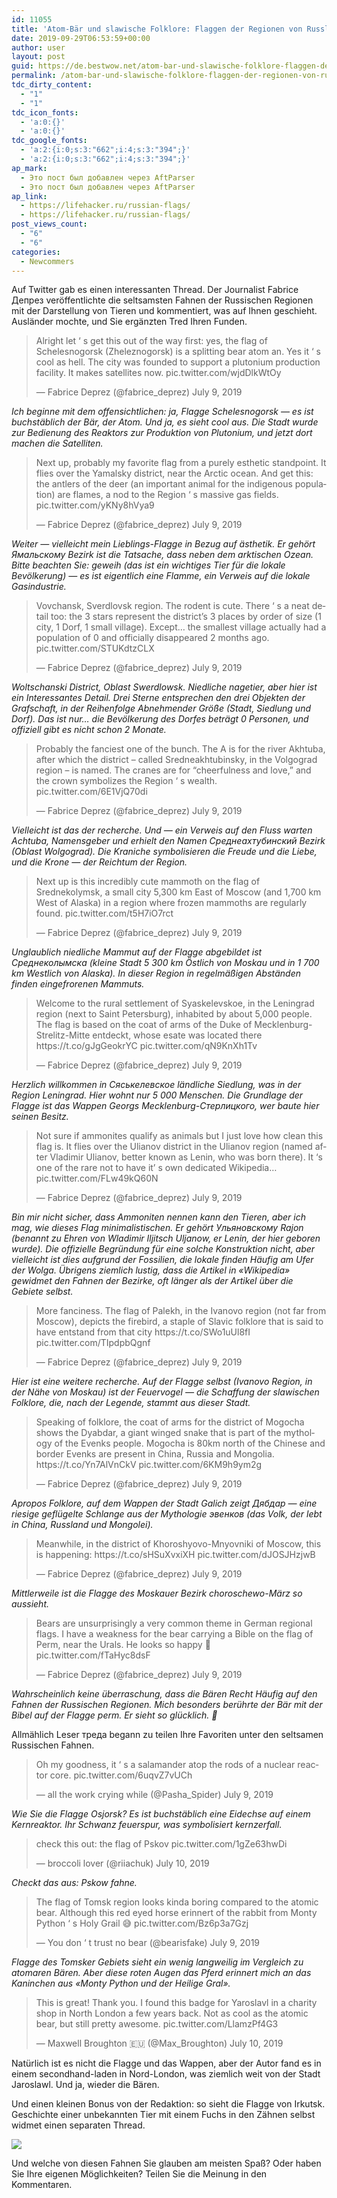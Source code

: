 ```yaml
---
id: 11055
title: 'Atom-Bär und slawische Folklore: Flaggen der Regionen von Russland durch die Augen der Ausländer'
date: 2019-09-29T06:53:59+00:00
author: user
layout: post
guid: https://de.bestwow.net/atom-bar-und-slawische-folklore-flaggen-der-regionen-von-russland-durch-die-augen-der-auslander/
permalink: /atom-bar-und-slawische-folklore-flaggen-der-regionen-von-russland-durch-die-augen-der-auslander/
tdc_dirty_content:
  - "1"
  - "1"
tdc_icon_fonts:
  - 'a:0:{}'
  - 'a:0:{}'
tdc_google_fonts:
  - 'a:2:{i:0;s:3:"662";i:4;s:3:"394";}'
  - 'a:2:{i:0;s:3:"662";i:4;s:3:"394";}'
ap_mark:
  - Это пост был добавлен через AftParser
  - Это пост был добавлен через AftParser
ap_link:
  - https://lifehacker.ru/russian-flags/
  - https://lifehacker.ru/russian-flags/
post_views_count:
  - "6"
  - "6"
categories:
  - Newcommers
---
```

Auf Twitter gab es einen interessanten Thread. Der Journalist Fabrice Депрез veröffentlichte die seltsamsten Fahnen der Russischen Regionen mit der Darstellung von Tieren und kommentiert, was auf Ihnen geschieht. Ausländer mochte, und Sie ergänzten Tred Ihren Funden.

> <p dir="ltr" lang="en">
>   Alright let &#8216; s get this out of the way first: yes, the flag of Schelesnogorsk (Zheleznogorsk) is a splitting bear atom an. Yes it &#8216; s cool as hell. The city was founded to support a plutonium production facility. It makes satellites now. pic.twitter.com/wjdDlkWtOy
> </p>
> 
> — Fabrice Deprez (@fabrice_deprez) July 9, 2019

_Ich beginne mit dem offensichtlichen: ja, Flagge Schelesnogorsk — es ist buchstäblich der Bär, der Atom. Und ja, es sieht cool aus. Die Stadt wurde zur Bedienung des Reaktors zur Produktion von Plutonium, und jetzt dort machen die Satelliten._

> <p dir="ltr" lang="en">
>   Next up, probably my favorite flag from a purely esthetic standpoint. It flies over the Yamalsky district, near the Arctic ocean. And get this: the antlers of the deer (an important animal for the indigenous population) are flames, a nod to the Region &#8216; s massive gas fields. pic.twitter.com/yKNy8hVya9
> </p>
> 
> — Fabrice Deprez (@fabrice_deprez) July 9, 2019

_Weiter — vielleicht mein Lieblings-Flagge in Bezug auf ästhetik. Er gehört Ямальскому Bezirk ist die Tatsache, dass neben dem arktischen Ozean. Bitte beachten Sie: geweih (das ist ein wichtiges Tier für die lokale Bevölkerung) — es ist eigentlich eine Flamme, ein Verweis auf die lokale Gasindustrie._

> <p dir="ltr" lang="en">
>   Vovchansk, Sverdlovsk region. The rodent is cute. There &#8216; s a neat detail too: the 3 stars represent the district&#8217;s 3 places by order of size (1 city, 1 Dorf, 1 small village). Except&#8230; the smallest village actually had a population of 0 and officially disappeared 2 months ago. pic.twitter.com/STUKdtzCLX
> </p>
> 
> — Fabrice Deprez (@fabrice_deprez) July 9, 2019

_Woltschanski District, Oblast Swerdlowsk. Niedliche nagetier, aber hier ist ein Interessantes Detail. Drei Sterne entsprechen den drei Objekten der Grafschaft, in der Reihenfolge Abnehmender Größe (Stadt, Siedlung und Dorf). Das ist nur&#8230; die Bevölkerung des Dorfes beträgt 0 Personen, und offiziell gibt es nicht schon 2 Monate._

> <p dir="ltr" lang="en">
>   Probably the fanciest one of the bunch. The A is for the river Akhtuba, after which the district – called Sredneakhtubinsky, in the Volgograd region – is named. The cranes are for &#8220;cheerfulness and love,&#8221; and the crown symbolizes the Region &#8216; s wealth. pic.twitter.com/6E1VjQ70di
> </p>
> 
> — Fabrice Deprez (@fabrice_deprez) July 9, 2019

_Vielleicht ist das der recherche. Und — ein Verweis auf den Fluss warten Achtuba, Namensgeber und erhielt den Namen Среднеахтубинский Bezirk (Oblast Wolgograd). Die Kraniche symbolisieren die Freude und die Liebe, und die Krone — der Reichtum der Region._

> <p dir="ltr" lang="en">
>   Next up is this incredibly cute mammoth on the flag of Srednekolymsk, a small city 5,300 km East of Moscow (and 1,700 km West of Alaska) in a region where frozen mammoths are regularly found. pic.twitter.com/t5H7iO7rct
> </p>
> 
> — Fabrice Deprez (@fabrice_deprez) July 9, 2019

_Unglaublich niedliche Mammut auf der Flagge abgebildet ist Среднеколымска (kleine Stadt 5 300 km Östlich von Moskau und in 1 700 km Westlich von Alaska). In dieser Region in regelmäßigen Abständen finden eingefrorenen Mammuts._

> <p dir="ltr" lang="en">
>   Welcome to the rural settlement of Syaskelevskoe, in the Leningrad region (next to Saint Petersburg), inhabited by about 5,000 people. The flag is based on the coat of arms of the Duke of Mecklenburg-Strelitz-Mitte entdeckt, whose esate was located there https://t.co/gJgGeokrYC pic.twitter.com/qN9KnXh1Tv
> </p>
> 
> — Fabrice Deprez (@fabrice_deprez) July 9, 2019

_Herzlich willkommen in Сяськелевское ländliche Siedlung, was in der Region Leningrad. Hier wohnt nur 5 000 Menschen. Die Grundlage der Flagge ist das Wappen Georgs Mecklenburg-Стерлицкого, wer baute hier seinen Besitz._

> <p dir="ltr" lang="en">
>   Not sure if ammonites qualify as animals but I just love how clean this flag is. It flies over the Ulianov district in the Ulianov region (named after Vladimir Ulianov, better known as Lenin, who was born there). It &#8216;s one of the rare not to have it&#8217; s own dedicated Wikipedia&#8230; pic.twitter.com/FLw49kQ60N
> </p>
> 
> — Fabrice Deprez (@fabrice_deprez) July 9, 2019

_Bin mir nicht sicher, dass Ammoniten nennen kann den Tieren, aber ich mag, wie dieses Flag minimalistischen. Er gehört Ульяновскому Rajon (benannt zu Ehren von Wladimir Iljitsch Uljanow, er Lenin, der hier geboren wurde). Die offizielle Begründung für eine solche Konstruktion nicht, aber vielleicht ist dies aufgrund der Fossilien, die lokale finden Häufig am Ufer der Wolga. Übrigens ziemlich lustig, dass die Artikel in «Wikipedia» gewidmet den Fahnen der Bezirke, oft länger als der Artikel über die Gebiete selbst._

> <p dir="ltr" lang="en">
>   More fanciness. The flag of Palekh, in the Ivanovo region (not far from Moscow), depicts the firebird, a staple of Slavic folklore that is said to have entstand from that city https://t.co/SWo1uUl8fI pic.twitter.com/TIpdpbQgnf
> </p>
> 
> — Fabrice Deprez (@fabrice_deprez) July 9, 2019

_Hier ist eine weitere recherche. Auf der Flagge selbst (Ivanovo Region, in der Nähe von Moskau) ist der Feuervogel — die Schaffung der slawischen Folklore, die, nach der Legende, stammt aus dieser Stadt._

> <p dir="ltr" lang="en">
>   Speaking of folklore, the coat of arms for the district of Mogocha shows the Dyabdar, a giant winged snake that is part of the mythology of the Evenks people. Mogocha is 80km north of the Chinese and border Evenks are present in China, Russia and Mongolia. https://t.co/Yn7AlVnCkV pic.twitter.com/6KM9h9ym2g
> </p>
> 
> — Fabrice Deprez (@fabrice_deprez) July 9, 2019

_Apropos Folklore, auf dem Wappen der Stadt Galich zeigt Дябдар — eine riesige geflügelte Schlange aus der Mythologie эвенков (das Volk, der lebt in China, Russland und Mongolei)._

> <p dir="ltr" lang="en">
>   Meanwhile, in the district of Khoroshyovo-Mnyovniki of Moscow, this is happening: https://t.co/sHSuXvxiXH pic.twitter.com/dJOSJHzjwB
> </p>
> 
> — Fabrice Deprez (@fabrice_deprez) July 9, 2019

_Mittlerweile ist die Flagge des Moskauer Bezirk choroschewo-März so aussieht._

> <p dir="ltr" lang="en">
>   Bears are unsurprisingly a very common theme in German regional flags. I have a weakness for the bear carrying a Bible on the flag of Perm, near the Urals. He looks so happy 🙂 pic.twitter.com/fTaHyc8dsF
> </p>
> 
> — Fabrice Deprez (@fabrice_deprez) July 9, 2019

_Wahrscheinlich keine überraschung, dass die Bären Recht Häufig auf den Fahnen der Russischen Regionen. Mich besonders berührte der Bär mit der Bibel auf der Flagge perm. Er sieht so glücklich. 🙂_

Allmählich Leser треда begann zu teilen Ihre Favoriten unter den seltsamen Russischen Fahnen.

> <p dir="ltr" lang="en">
>   Oh my goodness, it &#8216; s a salamander atop the rods of a nuclear reactor core. pic.twitter.com/6uqvZ7vUCh
> </p>
> 
> — all the work crying while (@Pasha_Spider) July 9, 2019

_Wie Sie die Flagge Osjorsk? Es ist buchstäblich eine Eidechse auf einem Kernreaktor. Ihr Schwanz feuerspur, was symbolisiert kernzerfall._

> <p dir="ltr" lang="en">
>   check this out: the flag of Pskov pic.twitter.com/1gZe63hwDi
> </p>
> 
> — broccoli lover (@riiachuk) July 10, 2019

_Checkt das aus: Pskow fahne._

> <p dir="ltr" lang="en">
>   The flag of Tomsk region looks kinda boring compared to the atomic bear. Although this red eyed horse erinnert of the rabbit from Monty Python &#8216; s Holy Grail 😅 pic.twitter.com/Bz6p3a7Gzj
> </p>
> 
> — You don &#8216; t trust no bear (@bearisfake) July 9, 2019

_Flagge des Tomsker Gebiets sieht ein wenig langweilig im Vergleich zu atomaren Bären. Aber diese roten Augen das Pferd erinnert mich an das Kaninchen aus «Monty Python und der Heilige Gral»._

> <p dir="ltr" lang="en">
>   This is great! Thank you. I found this badge for Yaroslavl in a charity shop in North London a few years back. Not as cool as the atomic bear, but still pretty awesome. pic.twitter.com/LlamzPf4G3
> </p>
> 
> — Maxwell Broughton 🇪🇺 (@Max_Broughton) July 10, 2019

Natürlich ist es nicht die Flagge und das Wappen, aber der Autor fand es in einem secondhand-laden in Nord-London, was ziemlich weit von der Stadt Jaroslawl. Und ja, wieder die Bären.

Und einen kleinen Bonus von der Redaktion: so sieht die Flagge von Irkutsk. Geschichte einer unbekannten Tier mit einem Fuchs in den Zähnen selbst widmet einen separaten Thread.

![](https://de.bestwow.net/wp-content/uploads/2019/09/-1.jpg) 

Und welche von diesen Fahnen Sie glauben am meisten Spaß? Oder haben Sie Ihre eigenen Möglichkeiten? Teilen Sie die Meinung in den Kommentaren.